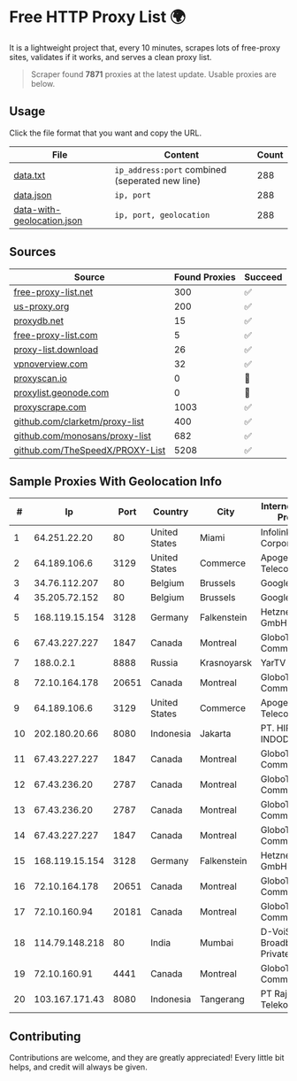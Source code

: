 
# Free HTTP Proxy List 🌍

It is a lightweight project that, every 10 minutes, scrapes lots of free-proxy sites, validates if it works, and serves a clean proxy list.


> Scraper found **7871** proxies at the latest update. Usable proxies are below.

## Usage

Click the file format that you want and copy the URL.


|File|Content|Count|
|----|-------|-----|
|[data.txt](https://raw.githubusercontent.com/themiralay/Proxy-List-World/master/data.txt)|`ip_address:port` combined (seperated new line)|288|
|[data.json](https://raw.githubusercontent.com/themiralay/Proxy-List-World/master/data.json)|`ip, port`|288|
|[data-with-geolocation.json](https://raw.githubusercontent.com/themiralay/Proxy-List-World/master/data-with-geolocation.json)|`ip, port, geolocation`|288|

## Sources

|Source|Found Proxies|Succeed|
|------|-------------|-------|
|[free-proxy-list.net](https://free-proxy-list.net)|300|✅|
|[us-proxy.org](https://www.us-proxy.org)|200|✅|
|[proxydb.net](http://proxydb.net)|15|✅|
|[free-proxy-list.com](https://free-proxy-list.com/?page=&port=&type%5B%5D=http&type%5B%5D=https&up_time=0&search=Search)|5|✅|
|[proxy-list.download](https://www.proxy-list.download/HTTP)|26|✅|
|[vpnoverview.com](https://vpnoverview.com/privacy/anonymous-browsing/free-proxy-servers)|32|✅|
|[proxyscan.io](https://www.proxyscan.io)|0|🚫|
|[proxylist.geonode.com](https://proxylist.geonode.com/api/proxy-list?limit=300&page=1&sort_by=lastChecked&sort_type=desc&protocols=http,https)|0|🚫|
|[proxyscrape.com](https://api.proxyscrape.com/v2/?request=displayproxies&protocol=http&timeout=10000&country=all&ssl=all&anonymity=all)|1003|✅|
|[github.com/clarketm/proxy-list](https://raw.githubusercontent.com/clarketm/proxy-list/master/proxy-list-raw.txt)|400|✅|
|[github.com/monosans/proxy-list](https://raw.githubusercontent.com/monosans/proxy-list/main/proxies/http.txt)|682|✅|
|[github.com/TheSpeedX/PROXY-List](https://raw.githubusercontent.com/TheSpeedX/PROXY-List/master/http.txt)|5208|✅|


## Sample Proxies With Geolocation Info

|#|Ip|Port|Country|City|Internet Service Provider|
|-|--|----|-------|----|-------------------------|
|1|64.251.22.20|80|United States|Miami|Infolink Global Corporation|
|2|64.189.106.6|3129|United States|Commerce|Apogee Telecom Inc.|
|3|34.76.112.207|80|Belgium|Brussels|Google LLC|
|4|35.205.72.152|80|Belgium|Brussels|Google LLC|
|5|168.119.15.154|3128|Germany|Falkenstein|Hetzner Online GmbH|
|6|67.43.227.227|1847|Canada|Montreal|GloboTech Communications|
|7|188.0.2.1|8888|Russia|Krasnoyarsk|YarTV Ltd.|
|8|72.10.164.178|20651|Canada|Montreal|GloboTech Communications|
|9|64.189.106.6|3129|United States|Commerce|Apogee Telecom Inc.|
|10|202.180.20.66|8080|Indonesia|Jakarta|PT. HIPERNET INDODATA|
|11|67.43.227.227|1847|Canada|Montreal|GloboTech Communications|
|12|67.43.236.20|2787|Canada|Montreal|GloboTech Communications|
|13|67.43.236.20|2787|Canada|Montreal|GloboTech Communications|
|14|67.43.227.227|1847|Canada|Montreal|GloboTech Communications|
|15|168.119.15.154|3128|Germany|Falkenstein|Hetzner Online GmbH|
|16|72.10.164.178|20651|Canada|Montreal|GloboTech Communications|
|17|72.10.160.94|20181|Canada|Montreal|GloboTech Communications|
|18|114.79.148.218|80|India|Mumbai|D-VoiS Broadband Private Limited|
|19|72.10.160.91|4441|Canada|Montreal|GloboTech Communications|
|20|103.167.171.43|8080|Indonesia|Tangerang|PT Rajeg Media Telekomunikasi|



## Contributing

Contributions are welcome, and they are greatly appreciated! Every
little bit helps, and credit will always be given.

